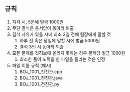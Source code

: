 ## 규칙

1. 지각 시, 5분에 벌금 1000원 
2. 무단 결석은 용서없이 동아리 퇴출
3. 결석 사유가 있을 시에 최소 2일 전에 팀장에게 말할 것
    1. 하루 전 혹은 당일에 말할 시에 벌금 5000원
    2. 결석 3번 시 동아리 퇴출
4. 모든 문제를 깃허브에 올리지 못하는 경우 문제당 벌금 1000원
    1. 최소한 풀이 노력을 한 파일을 올리는 것은 인정
5. 파일 이름 규칙 (예시)
    1. BOJ_1001_전진관.cpp
    2. BOJ_1001_전진관.java
    3. BOJ_1001_전진관.py